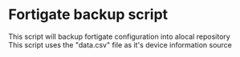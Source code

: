 Fortigate backup script
===================
This script will backup fortigate configuration into alocal repository		<br />
This script uses the "data.csv" file as it's device information source		<br />